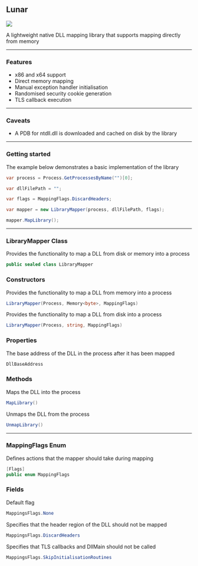 ## Lunar

![](https://github.com/Dewera/Lunar/workflows/Continuous%20Integration/badge.svg)

A lightweight native DLL mapping library that supports mapping directly from memory

---

### Features

- x86 and x64 support
- Direct memory mapping
- Manual exception handler initialisation
- Randomised security cookie generation
- TLS callback execution

---

### Caveats

- A PDB for ntdll.dll is downloaded and cached on disk by the library

---

### Getting started

The example below demonstrates a basic implementation of the library

```c#
var process = Process.GetProcessesByName("")[0];

var dllFilePath = "";

var flags = MappingFlags.DiscardHeaders;

var mapper = new LibraryMapper(process, dllFilePath, flags);

mapper.MapLibrary();
```

---

### LibraryMapper Class

Provides the functionality to map a DLL from disk or memory into a process

```c#
public sealed class LibraryMapper
```

### Constructors

Provides the functionality to map a DLL from memory into a process

```c#
LibraryMapper(Process, Memory<byte>, MappingFlags)
```

Provides the functionality to map a DLL from disk into a process

```c#
LibraryMapper(Process, string, MappingFlags)
```

### Properties

The base address of the DLL in the process after it has been mapped

```c#
DllBaseAddress
```

### Methods

Maps the DLL into the process

```c#
MapLibrary()
```

Unmaps the DLL from the process

```c#
UnmapLibrary()
```

---

### MappingFlags Enum

Defines actions that the mapper should take during mapping

```c#
[Flags]
public enum MappingFlags
```

### Fields

Default flag

```c#
MappingsFlags.None
```

Specifies that the header region of the DLL should not be mapped

```c#
MappingsFlags.DiscardHeaders 
```

Specifies that TLS callbacks and DllMain should not be called

```c#
MappingsFlags.SkipInitialisationRoutines
```
